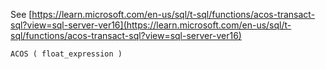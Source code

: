 See [https://learn.microsoft.com/en-us/sql/t-sql/functions/acos-transact-sql?view=sql-server-ver16](https://learn.microsoft.com/en-us/sql/t-sql/functions/acos-transact-sql?view=sql-server-ver16)
```
ACOS ( float_expression )
```

